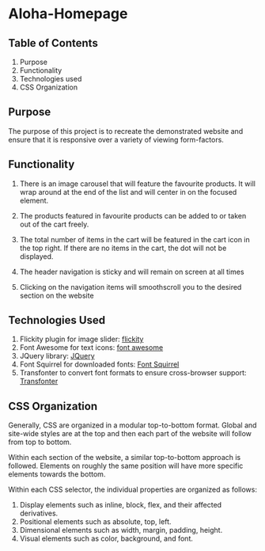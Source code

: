# Aloha-Homepage

## Table of Contents
1. Purpose
2. Functionality
3. Technologies used
4. CSS Organization

## Purpose
The purpose of this project is to recreate the demonstrated website and ensure that it is responsive over a variety of viewing form-factors. 

## Functionality
1. There is an image carousel that will feature the favourite products. It will wrap around at the end of the list and will center in on the focused element. 

2. The products featured in favourite products can be added to or taken out of the cart freely.

3. The total number of items in the cart will be featured in the cart icon in the top right. If there are no items in the cart, the dot will not be displayed.

4. The header navigation is sticky and will remain on screen at all times

5. Clicking on the navigation items will smoothscroll you to the desired section on the website

## Technologies Used
1. Flickity plugin for image slider: [flickity](https://flickity.metafizzy.co/)
2. Font Awesome for text icons: [font awesome](https://fontawesome.com/)
3. JQuery library: [JQuery](https://jquery.com/)
4. Font Squirrel for downloaded fonts: [Font Squirrel](https://www.fontsquirrel.com/)
5. Transfonter to convert font formats to ensure cross-browser support: [Transfonter](https://transfonter.org/)

## CSS Organization
Generally, CSS are organized in a modular top-to-bottom format. Global and site-wide styles are at the top and then each part of the website will follow from top to bottom.

Within each section of the website, a similar top-to-bottom approach is followed. Elements on roughly the same position will have more specific elements towards the bottom.

Within each CSS selector, the individual properties are organized as follows:

1. Display elements such as inline, block, flex, and their affected derivatives.
2. Positional elements such as absolute, top, left.
3. Dimensional elements such as width, margin, padding, height.
4. Visual elements such as color, background, and font.
